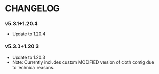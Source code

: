 # CHANGELOG

### v5.3.1+1.20.4
 - Update to 1.20.4

### v5.3.0+1.20.3
 - Update to 1.20.3
 - Note: Currently includes custom MODIFIED version of cloth config due to technical reasons.
